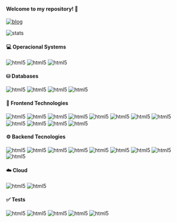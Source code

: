 #### Welcome to my repository! 🫱

[![blog](https://img.shields.io/badge/LinkedIn-0077B5?style=for-the-badge&logo=linkedin&logoColor=white)](https://www.linkedin.com/in/leonardo-grigoletto-dev/)

![stats](https://github-readme-stats.vercel.app/api/top-langs/?username=LeonardoGrigolettoDev&theme=blue-green)

#### 💻 Operacional Systems
<div style="display: inline_block">
<img align="center" alt="html5" src="https://img.shields.io/badge/Linux_Mint-87CF3E?style=for-the-badge&logo=linux-mint&logoColor=white" />
<img align="center" alt="html5" src="https://img.shields.io/badge/Ubuntu-E95420?style=for-the-badge&logo=ubuntu&logoColor=white" />
<img align="center" alt="html5" src="https://img.shields.io/badge/Fedora-294172?style=for-the-badge&logo=fedora&logoColor=white" />
</div>


#### ⛁ Databases
<div style="display: inline_block">
<img align="center" alt="html5" src="https://img.shields.io/badge/MySQL-005C84?style=for-the-badge&logo=mysql&logoColor=white" />
<img align="center" alt="html5" src="    https://img.shields.io/badge/MariaDB-003545?style=for-the-badge&logo=mariadb&logoColor=white" />
<img align="center" alt="html5" src="https://img.shields.io/badge/PostgreSQL-316192?style=for-the-badge&logo=postgresql&logoColor=white" />
<img align="center" alt="html5" src="https://img.shields.io/badge/MongoDB-4EA94B?style=for-the-badge&logo=mongodb&logoColor=white" />
</div>

#### 🎨 Frontend Technologies
<div style="display: inline_block">
<img align="center" alt="html5" src="https://img.shields.io/badge/GIT-E44C30?style=for-the-badge&logo=git&logoColor=white" />
<img align="center" alt="html5" src="https://img.shields.io/badge/HTML5-E34F26?style=for-the-badge&logo=html5&logoColor=white" />
<img align="center" alt="html5" src="https://img.shields.io/badge/JavaScript-F7DF1E?style=for-the-badge&logo=javascript&logoColor=black" />
<img align="center" alt="html5" src="https://img.shields.io/badge/CSS-239120?&style=for-the-badge&logo=css3&logoColor=white" />
<img align="center" alt="html5" src="https://img.shields.io/badge/TypeScript-007ACC?style=for-the-badge&logo=typescript&logoColor=white" />
<img align="center" alt="html5" src="https://img.shields.io/badge/React-20232A?style=for-the-badge&logo=react&logoColor=61DAFB" />
<img align="center" alt="html5" src="https://img.shields.io/badge/Vue.js-35495E?style=for-the-badge&logo=vue.js&logoColor=4FC08D" />
<img align="center" alt="html5" src="    https://img.shields.io/badge/React_Router-CA4245?style=for-the-badge&logo=react-router&logoColor=white" />
<img align="center" alt="html5" src="    https://img.shields.io/badge/Redux-593D88?style=for-the-badge&logo=redux&logoColor=white" />
<img align="center" alt="html5" src="   https://img.shields.io/badge/Bootstrap-563D7C?style=for-the-badge&logo=bootstrap&logoColor=white" />
<img align="center" alt="html5" src=" https://img.shields.io/badge/styled--components-DB7093?style=for-the-badge&logo=styled-components&logoColor=white" />
<img align="center" alt="html5" src=" https://img.shields.io/badge/jQuery-0769AD?style=for-the-badge&logo=jquery&logoColor=white" />
</div>

#### ⚙️ Backend Tecnologies
<div style="display: inline_block">
<img align="center" alt="html5" src="https://img.shields.io/badge/GIT-E44C30?style=for-the-badge&logo=git&logoColor=white" />
<img align="center" alt="html5" src="https://img.shields.io/badge/Python-3776AB?style=for-the-badge&logo=python&logoColor=white" />
<img align="center" alt="html5" src="    https://img.shields.io/badge/redis-%23DD0031.svg?&style=for-the-badge&logo=redis&logoColor=white" />
<img align="center" alt="html5" src="https://img.shields.io/badge/Node.js-43853D?style=for-the-badge&logo=node.js&logoColor=white" />
<img align="center" alt="html5" src="https://img.shields.io/badge/TypeScript-007ACC?style=for-the-badge&logo=typescript&logoColor=white" />
<img align="center" alt="html5" src="    https://img.shields.io/badge/Go-00ADD8?style=for-the-badge&logo=go&logoColor=white" />
<img align="center" alt="html5" src="https://img.shields.io/badge/Express.js-404D59?style=for-the-badge" />
<img align="center" alt="html5" src="https://img.shields.io/badge/sequelize-323330?style=for-the-badge&logo=sequelize&logoColor=blue" />
<img align="center" alt="html5" src="https://img.shields.io/badge/json%20web%20tokens-323330?style=for-the-badge&logo=json-web-tokens&logoColor=pink" />
</div>

#### ☁️ Cloud
<div style="display: inline_block">
<img align="center" alt="html5" src="https://img.shields.io/badge/Netlify-00C7B7?style=for-the-badge&logo=netlify&logoColor=white" />
<img align="center" alt="html5" src="https://img.shields.io/badge/Oracle-F80000?style=for-the-badge&logo=oracle&logoColor=black" />
</div>

#### ✅ Tests
<div style="display: inline_block">
<img align="center" alt="html5" src="https://img.shields.io/badge/Jest-323330?style=for-the-badge&logo=Jest&logoColor=white" />
<img align="center" alt="html5" src="https://img.shields.io/badge/testing%20library-323330?style=for-the-badge&logo=testing-library&logoColor=red" />
<img align="center" alt="html5" src="https://img.shields.io/badge/mocha.js-323330?style=for-the-badge&logo=mocha&logoColor=Brown" />
<img align="center" alt="html5" src="https://img.shields.io/badge/chai.js-323330?style=for-the-badge&logo=chai&logoColor=red" />
<img align="center" alt="html5" src="https://img.shields.io/badge/sinon.js-323330?style=for-the-badge&logo=sinon" />
</div>
